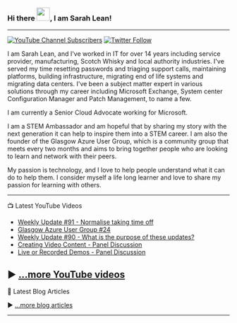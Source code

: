 ### Hi there <img src="https://raw.githubusercontent.com/MartinHeinz/MartinHeinz/master/wave.gif" width="30px">, I am Sarah Lean!

---

[![YouTube Channel Subscribers](https://img.shields.io/youtube/channel/subscribers/UCQ8U53KvEX2JuCe48MxmV3Q?label=People%20subscribed%20to%20my%20YouTube%20channel&style=social)](https://www.youtube.com/techielass?sub_confirmation=1) [![Twitter Follow](https://img.shields.io/twitter/follow/techielass?label=Twitter%20Followers&style=social)](https://twitter.com/intent/follow?screen_name=techielass)

I am Sarah Lean, and I've worked in IT for over 14 years including service provider, manufacturing, Scotch Whisky and local authority industries. I've served my time resetting passwords and triaging support calls, maintaining platforms, building infrastructure, migrating end of life systems and migrating data centers. I've been a subject matter expert in various solutions through my career including Microsoft Exchange, System center Configuration Manager and Patch Management, to name a few.

I am currently a Senior Cloud Advocate working for Microsoft.

I am a STEM Ambassador and am hopeful that by sharing my story with the next generation it can help to inspire them into a STEM career. I am also the founder of the Glasgow Azure User Group, which is a community group that meets every two months and aims to bring together people who are looking to learn and network with their peers.

My passion is technology, and I love to help people understand what it can do to help them. I consider myself a life long learner and love to share my passion for learning with others.

---
📺 Latest YouTube Videos
<!-- YOUTUBE-VIDEOS-LIST:START -->
- [Weekly Update #91 - Normalise taking time off](https://www.youtube.com/watch?v=RNlR2a_5Uk4)
- [Glasgow Azure User Group #24](https://www.youtube.com/watch?v=pjtabPyn-C4)
- [Weekly Update #90 - What is the purpose of these updates?](https://www.youtube.com/watch?v=_5_LMVVt_0Q)
- [Creating Video Content - Panel Discussion](https://www.youtube.com/watch?v=8vJriig4x4M)
- [Live or Recorded Demos - Panel Discussion](https://www.youtube.com/watch?v=Y5m3YfEO1ks)
<!-- YOUTUBE-VIDEOS-LIST:END -->

▶ [...more YouTube videos](https://www.youtube.com/channel/techielass?sub_confirmation=1)
---

📘 Latest Blog Articles

<!-- BLOG-POST-LIST:START -->

<!-- BLOG-POST-LIST:END -->

▶ [...more blog articles](https://www.techielass.com)

---
